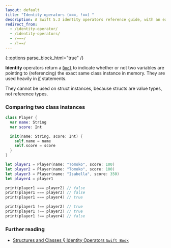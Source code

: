 ```yaml
---
layout: default
title: "Identity operators (===, !==) "
description: A Swift 5.3 identity operators reference guide, with an example comparing two class instances.
redirect_from:
  - /identity-operator/
  - /identity-operators/
  - /===/
  - /!==/
---
```

{::options parse_block_html="true" /}

**Identity** operators return a [`Bool`](/bool) to indicate whether or not two variables are pointing to (referencing) the exact same class instance in memory. They are used heavily in [if](/if) statements.

They cannot be used on struct instances, because structs are value types, not reference types.

### Comparing two class instances

```swift
class Player {
  var name: String
  var score: Int

  init(name: String, score: Int) {
    self.name = name
    self.score = score
  }
}

let player1 = Player(name: "Tomoko", score: 100)
let player2 = Player(name: "Tomoko", score: 100)
let player3 = Player(name: "Isabella", score: 350)
let player4 = player1

print(player1 === player2) // false
print(player1 === player3) // false
print(player1 === player4) // true

print(player1 !== player2) // true
print(player1 !== player3) // true
print(player1 !== player4) // false
```

### Further reading

* [Structures and Classes § Identity Operators `Swift Book`](https://docs.swift.org/swift-book/LanguageGuide/ClassesAndStructures.html#ID90)
